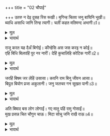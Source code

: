 +++
title = "02 चौपाई"

+++
उतरु न देइ दुसह रिस रूखी। मृगिन्ह चितव जनु बाघिनि भूखी॥  
ब्याधि असाधि जानि तिन्ह त्यागी। चलीं कहत मतिमन्द अभागी॥1॥  

<details><summary>मूल</summary>

उतरु न देइ दुसह रिस रूखी। मृगिन्ह चितव जनु बाघिनि भूखी॥  
ब्याधि असाधि जानि तिन्ह त्यागी। चलीं कहत मतिमन्द अभागी॥1॥  
</details>

<details><summary>भावार्थ</summary>

कैकेयी कोई उत्तर नहीं देती, वह दुःसह क्रोध के मारे रूखी (बेमुरव्वत) हो रही है। ऐसे देखती है मानो भूखी बाघिन हरिनियों को देख रही हो। तब सखियों ने रोग को असाध्य समझकर उसे छोड दिया। सब उसको मन्दबुद्धि, अभागिनी कहती हुई चल दीं॥1॥  
</details>

राजु करत यह दैअँ बिगोई। कीन्हेसि अस जस करइ न कोई॥  
एहि बिधि बिलपहिं पुर नर नारीं। देहिं कुचालिहि कोटिक गारीं॥2॥  

<details><summary>मूल</summary>

राजु करत यह दैअँ बिगोई। कीन्हेसि अस जस करइ न कोई॥  
एहि बिधि बिलपहिं पुर नर नारीं। देहिं कुचालिहि कोटिक गारीं॥2॥  
</details>

<details><summary>भावार्थ</summary>

राज्य करते हुए इस कैकेयी को दैव ने नष्ट कर दिया। इसने जैसा कुछ किया, वैसा कोई भी न करेगा! नगर के सब स्त्री-पुरुष इस प्रकार विलाप कर रहे हैं और उस कुचाली कैकेयी को करोडों गालियाँ दे रहे हैं॥2॥  
</details>

जरहिं बिषम जर लेहिं उसासा। कवनि राम बिनु जीवन आसा॥  
बिपुल बियोग प्रजा अकुलानी। जनु जलचर गन सूखत पानी॥3॥  

<details><summary>मूल</summary>

जरहिं बिषम जर लेहिं उसासा। कवनि राम बिनु जीवन आसा॥  
बिपुल बियोग प्रजा अकुलानी। जनु जलचर गन सूखत पानी॥3॥  
</details>

<details><summary>भावार्थ</summary>

लोग विषम ज्वर (भयानक दुःख की आग) से जल रहे हैं। लम्बी साँसें लेते हुए वे कहते हैं कि श्री रामचन्द्रजी के बिना जीने की कौन आशा है। महान्‌ वियोग (की आशङ्का) से प्रजा ऐसी व्याकुल हो गई है मानो पानी सूखने के समय जलचर जीवों का समुदाय व्याकुल हो!॥3  
</details>

अति बिषाद बस लोग लोगाईं। गए मातु पहिं रामु गोसाईं॥  
मुख प्रसन्न चित चौगुन चाऊ। मिटा सोचु जनि राखै राऊ॥4॥  

<details><summary>मूल</summary>

अति बिषाद बस लोग लोगाईं। गए मातु पहिं रामु गोसाईं॥  
मुख प्रसन्न चित चौगुन चाऊ। मिटा सोचु जनि राखै राऊ॥4॥  
</details>

<details><summary>भावार्थ</summary>

सभी पुरुष और स्त्रियाँ अत्यन्त विषाद के वश हो रहे हैं। स्वामी श्री रामचन्द्रजी माता कौसल्या के पास गए। उनका मुख प्रसन्न है और चित्त में चौगुना चाव (उत्साह) है। यह सोच मिट गया है कि राजा कहीं रख न लें। (श्री रामजी को राजतिलक की बात सुनकर विषाद हुआ था कि सब भाइयों को छोडकर बडे भाई मुझको ही राजतिलक क्यों होता है। अब माता कैकेयी की आज्ञा और पिता की मौन सम्मति पाकर वह सोच मिट गया।)॥4॥  
</details>

<div class="audioEmbed"  caption="AIR-वाचनम्" src="https://archive
.org/download/rAmcharitmAnas-AIR/EPI-149.mp3"></div>
